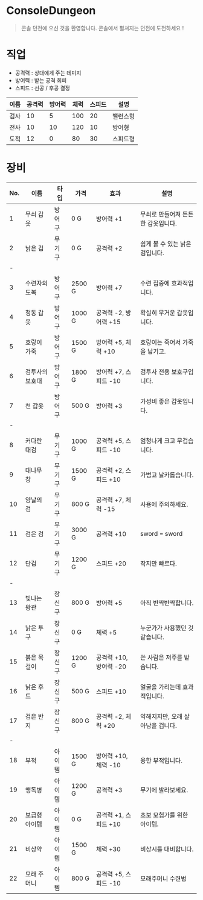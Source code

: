 # ConsoleDungeon

> 콘솔 던전에 오신 것을 환영합니다. 콘솔에서 펼쳐지는 던전에 도전하세요 !

# 직업
- 공격력 : 상대에게 주는 데미지
- 방어력 : 받는 공격 회피
- 스피드 : 선공 / 후공 결정

이름 | 공격력 | 방어력 | 체력 | 스피드 | 설명 |
-- | -- | -- | -- | -- | -- |
검사 | 10 | 5 | 100 | 20 | 밸런스형
전사 | 10 | 10 | 120 | 10 | 방어형
도적 | 12 | 0 | 80 | 30 | 스피드형

# 장비
No. | 이름 | 타입 | 가격 | 효과 | 설명 |
-- | -- | -- | -- | -- | -- |
1 | 무쇠 갑옷 | 방어구 | 0 G | 방어력 +1 | 무쇠로 만들어져 튼튼한 갑옷입니다.
2 | 낡은 검 | 무기구 | 0 G | 공격력 +2 | 쉽게 볼 수 있는 낡은 검입니다.
-||||
3 | 수련자의 도복 | 방어구 | 2500 G | 방어력 +7 | 수련 집중에 효과적입니다.
4 | 청동 갑옷 | 방어구 | 1000 G | 공격력 -2, 방어력 +15 | 확실히 무거운 갑옷입니다.
5 | 호랑이 가죽 | 방어구 | 1500 G | 방어력 +5, 체력 +10 | 호랑이는 죽어서 가죽을 남기고.
6 | 검투사의 보호대 | 방어구 | 1800 G | 방어력 +7, 스피드 -10 | 검투사 전용 보호구입니다.
7 | 천 갑옷 | 방어구 | 500 G | 방어력 +3 | 가성비 좋은 갑옷입니다.
-||||
8 | 커다란 대검 | 무기구 | 1000 G | 공격력 +5, 스피드 -10 | 엄청나게 크고 무겁습니다.
9 | 대나무 창 | 무기구 | 1500 G | 공격력 +2, 스피드 +10 | 가볍고 날카롭습니다.
10 | 양날의 검 | 무기구 | 800 G | 공격력 +7, 체력 -15 | 사용에 주의하세요.
11 | 검은 검 | 무기구 | 3000 G | 공격력 +10 | sword = sword
12 | 단검 | 무기구 | 1200 G | 스피드 +20 | 작지만 빠르다.
-||||
13 | 빛나는 왕관 | 장신구 | 800 G | 방어력 +5 | 아직 반짝반짝합니다.
14 | 낡은 투구 | 장신구 | 0 G | 체력 +5 | 누군가가 사용했던 것 같습니다.
15 | 붉은 목걸이 | 장신구 | 1200 G | 공격력 +10, 방어력 -20 | 쓴 사람은 저주를 받습니다.
16 | 낡은 후드 | 장신구 | 500 G | 스피드 +10 | 얼굴을 가리는데 효과적입니다.
17 | 검은 반지 | 장신구 | 800 G | 공격력 -2, 체력 +20 | 약해지지만, 오래 살아남을 겁니다.
-||||
18 | 부적 | 아이템 | 1500 G | 방어력 +10, 체력 -10 | 용한 부적입니다.
19 | 맹독병 | 아이템 | 1200 G | 공격력 +3 | 무기에 발라보세요.
20 | 보급형 아이템 | 아이템 | 0 G | 공격력 +1, 스피드 +10 | 초보 모험가를 위한 아이템.
21 | 비상약 | 아이템 | 1500 G | 체력 +30 | 비상시를 대비합니다.
22 | 모래 주머니 | 아이템 | 800 G | 공격력 +5, 스피드 -10 | 모래주머니 수련법